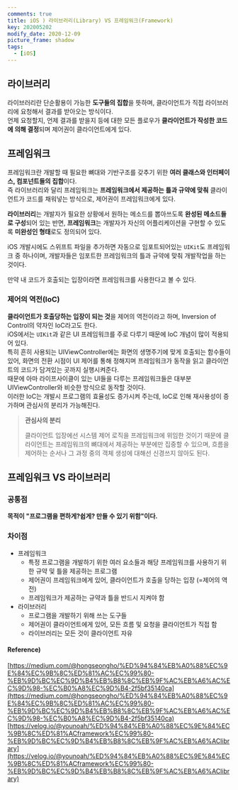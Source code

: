 ```yaml
---
comments: true
title: iOS ) 라이브러리(Library) VS 프레임워크(Framework)
key: 202005202
modify_date: 2020-12-09
picture_frame: shadow
tags:
  - [iOS]
---
```

 
## 라이브러리
 
라이브러리란 단순활용이 가능한 **도구들의 집합**을 뜻하며, 클라이언트가 직접 라이브러리에 요청해서 결과를 받아오는 방식이다.   
언제 요청할지, 언제 결과를 받을지 등에 대한 모든 플로우가 **클라이언트가 작성한 코드에 의해 결정**되며 제어권이 클라이언트에게 있다.
 
## 프레임워크
 
프레임워크란 개발할 때 필요한 뼈대와 기반구조를 갖추기 위한 **여러 클래스와 인터페이스, 컴포넌트들의 집합**이다.   
즉 라이브러리와 달리 프레임워크는 **프레임워크에서 제공하는 틀과 규약에 맞춰** 클라이언트가 코드를 채워넣는 방식으로, 제어권이 프레임워크에게 있다.   
 
**라이브러리**는 개발자가 필요한 상황에서 원하는 메소드를 뽑아쓰도록 **완성된 메소드들로 구성**되어 있는 반면, **프레임워크**는 개발자가 자신의 어플리케이션을 구현할 수 있도록 **미완성인 형태**로도 정의되어 있다.
 
iOS 개발시에도 스위프트 파일을 추가하면 자동으로 임포트되어있는 `UIKit`도 프레임워크 중 하나이며, 개발자들은 임포트한 프레임워크의 틀과 규약에 맞춰 개발작업을 하는 것이다.   
 
만약 내 코드가 호출되는 입장이라면 프레임워크를 사용한다고 볼 수 있다.   
 
### 제어의 역전(IoC)
 
**클라이언트가 호출당하는 입장이 되는 것**을 제어의 역전이라고 하며, Inversion of Control의 약자인 IoC라고도 한다.   
iOS에서는 `UIKit`과 같은 UI 프레임워크를 주로 다루기 때문에 IoC 개념이 많이 적용되어 있다.   
특히 흔히 사용되는 UIViewController에는 화면의 생명주기에 맞게 호출되는 함수들이 있어, 화면의 전환 시점이 UI 제어를 통해 정해지며 프레임워크가 동작을 읽고 클라이언트의 코드가 담겨있는 곳까지 실행시켜준다.   
때문에 아마 라이프사이클이 있는 UI들을 다루는 프레임워크들은 대부분 UIViewController와 비슷한 방식으로 동작할 것이다.   
이러한 IoC는 개발시 프로그램의 효율성도 증가시켜 주는데, IoC로 인해 재사용성이 증가하며 관심사의 분리가 가능해진다.   
 
> **관심사의 분리**   
>    
> 클라이언트 입장에선 시스템 제어 로직을 프레임워크에 위임한 것이기 때문에 클라이언트는 프레임워크의 뼈대에서 제공하는 부분에만 집중할 수 있으며, 흐름을 제어하는 순서나 그 과정 중의 객체 생성에 대해선 신경쓰지 않아도 된다.
 
## 프레임워크 VS 라이브러리
 
### 공통점
 
**목적이 "프로그램을 편하게?쉽게? 만들 수 있기 위함"이다.**
 
### 차이점
 
- 프레임워크
  - 특정 프로그램을 개발하기 위한 여러 요소들과 해당 프레임워크를 사용하기 위한 규약 및 틀을 제공하는 프로그램
  - 제어권이 프레임워크에게 있어, 클라이언트가 호출을 당하는 입장 (=제어의 역전)
  - 프레임워크가 제공하는 규약과 틀을 반드시 지켜야 함
- 라이브러리
  - 프로그램을 개발하기 위해 쓰는 도구들
  - 제어권이 클라이언트에게 있어, 모든 흐름 및 요청을 클라이언트가 직접 함
  - 라이브러리는 모든 것이 클라이언트 자유
 
#### Reference)
 
[https://medium.com/@hongseongho/%ED%94%84%EB%A0%88%EC%9E%84%EC%9B%8C%ED%81%AC%EC%99%80-%EB%9D%BC%EC%9D%B4%EB%B8%8C%EB%9F%AC%EB%A6%AC%EC%9D%98-%EC%B0%A8%EC%9D%B4-2f5bf35140ca](https://medium.com/@hongseongho/%ED%94%84%EB%A0%88%EC%9E%84%EC%9B%8C%ED%81%AC%EC%99%80-%EB%9D%BC%EC%9D%B4%EB%B8%8C%EB%9F%AC%EB%A6%AC%EC%9D%98-%EC%B0%A8%EC%9D%B4-2f5bf35140ca)   
[https://velog.io/@younoah/%ED%94%84%EB%A0%88%EC%9E%84%EC%9B%8C%ED%81%ACframework%EC%99%80-%EB%9D%BC%EC%9D%B4%EB%B8%8C%EB%9F%AC%EB%A6%AClibrary](https://velog.io/@younoah/%ED%94%84%EB%A0%88%EC%9E%84%EC%9B%8C%ED%81%ACframework%EC%99%80-%EB%9D%BC%EC%9D%B4%EB%B8%8C%EB%9F%AC%EB%A6%AClibrary)   
